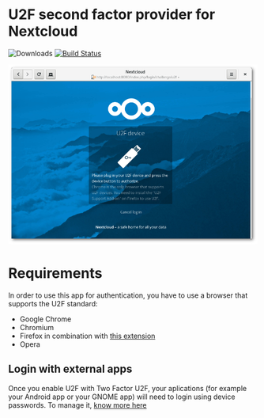 # U2F second factor provider for Nextcloud

![Downloads](https://img.shields.io/github/downloads/nextcloud/twofactor_u2f/total.svg)
[![Build Status](https://api.travis-ci.org/nextcloud/twofactor_u2f.svg?branch=master)](https://travis-ci.org/nextcloud/twofactor_u2f)

![](screenshots/challenge.png)

# Requirements
In order to use this app for authentication, you have to use a browser that supports the U2F standard:
* Google Chrome
* Chromium
* Firefox in combination with [this extension](https://addons.mozilla.org/en-US/firefox/addon/u2f-support-add-on/)
* Opera

## Login with external apps
Once you enable U2F with Two Factor U2F, your aplications (for example your Android app or your GNOME app) will need to login using device passwords. To manage it, [know more here](https://docs.nextcloud.com/server/11/user_manual/session_management.html#managing-devices)
